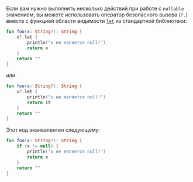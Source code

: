 Если вам нужно выполнить несколько действий при работе с `nullable` значением, вы можете использовать оператор безопасного вызова (`?.`) вместе с функцией области видимости [`let`](https://kotlinlang.org/api/latest/jvm/stdlib/kotlin/let.html) из стандартной библиотеки:
```kotlin
fun foo(x: String?): String {
    x?.let {
        println("x не является null!")
        return x
    }
    return ""
}
```
или
```kotlin
fun foo(x: String?): String {
    x?.let {
        println("x не является null!")
        return it
    }
    return ""
}
```

Этот код эквивалентен следующему:
```kotlin
fun foo(x: String?): String {
    if (x != null) {
        println("x не является null!")
        return x
    }
    return ""
}
```